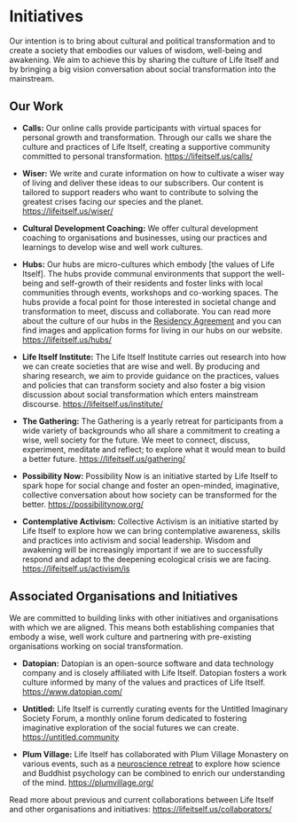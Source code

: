 # Initiatives
 
Our intention is to bring about cultural and political transformation and to create a society that embodies our values of wisdom, well-being and awakening. We aim to achieve this by sharing the culture of Life Itself and by bringing a big vision conversation about social transformation into the mainstream.
 
## Our Work
 
* **Calls:** Our online calls provide participants with virtual spaces for personal growth and transformation. Through our calls we share the culture and practices of Life Itself, creating a supportive community committed to personal transformation. https://lifeitself.us/calls/
 
* **Wiser:** We write and curate information on how to cultivate a wiser way of living and deliver these ideas to our subscribers. Our content is tailored to support readers who want to contribute to solving the greatest crises facing our species and the planet. https://lifeitself.us/wiser/
 
* **Cultural Development Coaching:** We offer cultural development coaching to organisations and businesses, using our practices and learnings to develop wise and well work cultures.
 
* **Hubs:** Our hubs are micro-cultures which embody [the values of Life Itself]. The hubs provide communal environments that support the well-being and self-growth of their residents and foster links with local communities through events, workshops and co-working spaces. The hubs provide a focal point for those interested in societal change and transformation to meet, discuss and collaborate. You can read more about the culture of our hubs in the [Residency Agreement](/hubs/agreement/) and you can find images and application forms for living in our hubs on our website. https://lifeitself.us/hubs/
 
* **Life Itself Institute:** The Life Itself Institute carries out research into how we can create societies that are wise and well. By producing and sharing research, we aim to provide guidance on the practices, values and policies that can transform society and also foster a big vision discussion about social transformation which enters mainstream discourse. https://lifeitself.us/institute/
 
* **The Gathering:** The Gathering is a yearly retreat for participants from a wide variety of backgrounds who all share a commitment to creating a wise, well society for the future. We meet to connect, discuss, experiment, meditate and reflect; to explore what it would mean to build a better future. https://lifeitself.us/gathering/
 
* **Possibility Now:** Possibility Now is an initiative started by Life Itself to spark hope for social change and foster an open-minded, imaginative, collective conversation about how society can be transformed for the better. https://possibilitynow.org/
 
* **Contemplative Activism:** Collective Activism is an initiative started by Life Itself to explore how we can bring contemplative awareness, skills and practices into activism and social leadership. Wisdom and awakening will be increasingly important if we are to successfully respond and adapt to the deepening ecological crisis we are facing. https://lifeitself.us/activism/is
 
## Associated Organisations and Initiatives
 
We are committed to building links with other initiatives and organisations with which we are aligned. This means both establishing companies that embody a wise, well work culture and partnering with pre-existing organisations working on social transformation.

* **Datopian:** Datopian is an open-source software and data technology company and is closely affiliated with Life Itself. Datopian fosters a work culture informed by many of the values and practices of Life Itself. https://www.datopian.com/
 
* **Untitled:** Life Itself is currently curating events for the Untitled Imaginary Society Forum, a monthly online forum dedicated to fostering imaginative exploration of the social futures we can create. https://untitled.community
 
* **Plum Village:** Life Itself has collaborated with Plum Village Monastery on various events, such as a [neuroscience retreat](https://lifeitself.us/2019/07/29/neuroscientists-experience-mindfulness/) to explore how science and Buddhist psychology can be combined to enrich our understanding of the mind. https://plumvillage.org/
 
Read more about previous and current collaborations between Life Itself and other organisations and initiatives: https://lifeitself.us/collaborators/